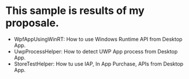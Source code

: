 # This sample is results of my proposale.
- WpfAppUsingWinRT: How to use Windows Runtime API from Desktop App.
- UwpProcessHelper: How to detect UWP App process from Desktop App.
- StoreTestHelper: How tu use IAP, In App Purchase, APIs from Desktop App.
 

